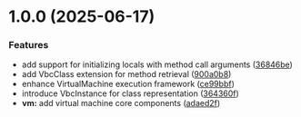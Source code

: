 # 1.0.0 (2025-06-17)


### Features

* add support for initializing locals with method call arguments ([36846be](https://github.com/DuncanMcPherson/vectra-vm/commit/36846be5579ca731f5772b9b71c71145fc16bab3))
* add VbcClass extension for method retrieval ([900a0b8](https://github.com/DuncanMcPherson/vectra-vm/commit/900a0b8a4d00343dbc0bcd0cd7b99f5298647bb2))
* enhance VirtualMachine execution framework ([ce99bbf](https://github.com/DuncanMcPherson/vectra-vm/commit/ce99bbf6bd6ac2328030a8d3f78daf94f4828fc9))
* introduce VbcInstance for class representation ([364360f](https://github.com/DuncanMcPherson/vectra-vm/commit/364360f4a107f2335da847e4e276e9cb21a306b9))
* **vm:** add virtual machine core components ([adaed2f](https://github.com/DuncanMcPherson/vectra-vm/commit/adaed2f52773a977efb60ce68d2128d62f799a2e))

